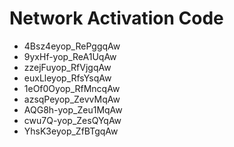 # Network Activation Code
* 4Bsz4eyop_RePggqAw
* 9yxHf-yop_ReA1UqAw
* zzejFuyop_RfVjgqAw
* euxLleyop_RfsYsqAw
* 1eOf0Oyop_RfMncqAw
* azsqPeyop_ZevvMqAw
* AQG8h-yop_Zeu1MqAw
* cwu7Q-yop_ZesQYqAw
* YhsK3eyop_ZfBTgqAw